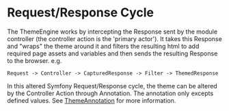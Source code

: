 Request/Response Cycle
=====================

The ThemeEngine works by intercepting the Response sent by the module controller (the controller action is the
'primary actor'). It takes this Response and "wraps" the theme around it and filters the resulting html to add
required page assets and variables and then sends the resulting Response to the browser. e.g.

    Request -> Controller -> CapturedResponse -> Filter -> ThemedResponse

In this altered Symfony Request/Response cycle, the theme can be altered by the Controller Action through Annotation.
The annotation only excepts defined values. See [ThemeAnnotation](../ThemeAnnotation.md) for more information.
